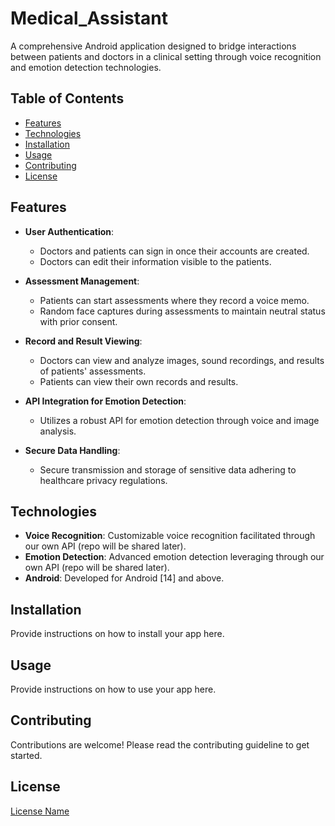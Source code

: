 # Medical_Assistant

A comprehensive Android application designed to bridge interactions between patients and doctors in a clinical setting through voice recognition and emotion detection technologies.

## Table of Contents
- [Features](#features)
- [Technologies](#technologies)
- [Installation](#installation)
- [Usage](#usage)
- [Contributing](#contributing)
- [License](#license)

## Features

- **User Authentication**:
  - Doctors and patients can sign in once their accounts are created.
  - Doctors can edit their information visible to the patients.

- **Assessment Management**:
  - Patients can start assessments where they record a voice memo.
  - Random face captures during assessments to maintain neutral status with prior consent.

- **Record and Result Viewing**:
  - Doctors can view and analyze images, sound recordings, and results of patients' assessments.
  - Patients can view their own records and results.

- **API Integration for Emotion Detection**:
  - Utilizes a robust API for emotion detection through voice and image analysis.

- **Secure Data Handling**:
  - Secure transmission and storage of sensitive data adhering to healthcare privacy regulations.

## Technologies

- **Voice Recognition**: Customizable voice recognition facilitated through our own API (repo will be shared later).
- **Emotion Detection**: Advanced emotion detection leveraging through our own API (repo will be shared later).
- **Android**: Developed for Android [14] and above.

## Installation

Provide instructions on how to install your app here.

## Usage

Provide instructions on how to use your app here.

## Contributing

Contributions are welcome! Please read the contributing guideline to get started.

## License

[License Name](LICENCE)

